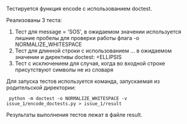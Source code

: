 Тестируется функция encode с использованием doctest.

Реализованы 3 теста:

1. Тест для message = 'SOS', в ожидаемом значении используется лишние пробелы для проверки работы флага -o NORMALIZE_WHITESPACE
2. Тест для длинной строки с использованием ... в ожидаемом значении и директивы doctest: +ELLIPSIS
3. Тест с исключением для случая, когда во входной строке присутствуют символы не из словаря

Для запуска тестов используется команда, запускаемая из родительской директории:

<code> python -m doctest -o NORMALIZE_WHITESPACE -v issue_1/encode_doctests.py > issue_1/result </code> 

Результаты выполнения тестов лежат в файле result.